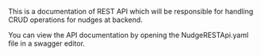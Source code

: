 This is a documentation of REST API which will be responsible for handling CRUD operations for nudges at backend.

You can view the API documentation by opening the NudgeRESTApi.yaml file in a swagger editor.

